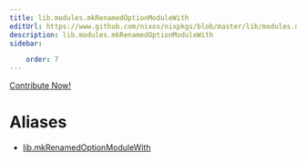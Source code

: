 ```yaml
---
title: lib.modules.mkRenamedOptionModuleWith
editUrl: https://www.github.com/nixos/nixpkgs/blob/master/lib/modules.nix#L1143C31
description: lib.modules.mkRenamedOptionModuleWith
sidebar:

    order: 7
---
```


<a href="https://www.github.com/nixos/nixpkgs/blob/master/lib/modules.nix#L1143C31">Contribute Now!</a>


# Aliases

- [lib.mkRenamedOptionModuleWith](reference/lib/lib-mkRenamedOptionModuleWith)


